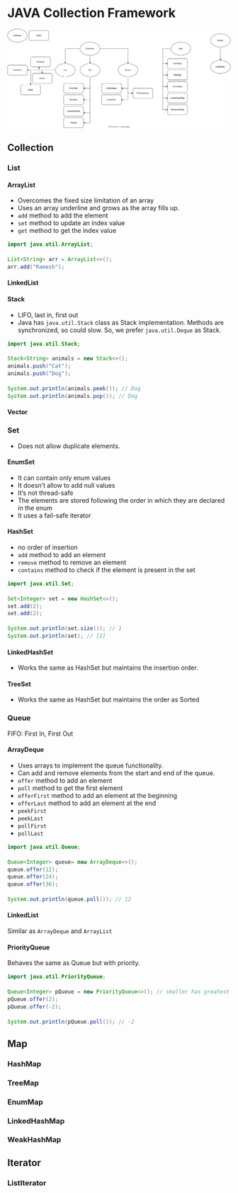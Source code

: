 # JAVA Collection Framework

![overview](./resource/java-collection-framework.drawio.svg)

## Collection

### List

#### ArrayList

- Overcomes the fixed size limitation of an array
- Uses an array underline and grows as the array fills up.
- `add` method to add the element
- `set` method to update an index value
- `get` method to get the index value

```java
import java.util.ArrayList;

List<String> arr = ArrayList<>();
arr.add("Ramesh");
```

#### LinkedList

#### Stack

- LIFO, last in, first out
- Java has `java.util.Stack` class as Stack implementation. Methods are synchronized, so could slow. So, we prefer `java.util.Deque` as Stack.

```java
import java.util.Stack;

Stack<String> animals = new Stack<>();
animals.push("Cat");
animals.push("Dog");

System.out.println(animals.peek()); // Dog
System.out.println(animals.pop()); // Dog
```

#### Vector

### Set

- Does not allow duplicate elements.

#### EnumSet

- It can contain only enum values
- It doesn’t allow to add null values
- It’s not thread-safe
- The elements are stored following the order in which they are declared in the enum
- It uses a fail-safe iterator

#### HashSet

- no order of insertion
- `add` method to add an element
- `remove` method to remove an element
- `contains` method to check if the element is present in the set

```java
import java.util.Set;

Set<Integer> set = new HashSet<>();
set.add(2);
set.add(2);

System.out.println(set.size()); // 1
System.out.println(set); // [2]
```

#### LinkedHashSet

- Works the same as HashSet but maintains the insertion order.

#### TreeSet

- Works the same as HashSet but maintains the order as Sorted

### Queue

FIFO: First In, First Out

#### ArrayDeque

- Uses arrays to implement the queue functionality.
- Can add and remove elements from the start and end of the queue.
- `offer` method to add an element
- `poll` method to get the first element
- `offerFirst` method to add an element at the beginning
- `offerLast` method to add an element at the end
- `peekFirst`
- `peekLast`
- `pollFirst`
- `pollLast`

```java
import java.util.Queue;

Queue<Integer> queue= new ArrayDeque<>();
queue.offer(12);
queue.offer(24);
queue.offer(36);

System.out.println(queue.poll()); // 12
```

#### LinkedList

Similar as `ArrayDeque` and `ArrayList`

#### PriorityQueue

Behaves the same as Queue but with priority.

```java
import java.util.PriorityQueue;

Queue<Integer> pQueue = new PriorityQueue<>(); // smaller has greatest priority
pQueue.offer(2);
pQueue.offer(-2);

System.out.println(pQueue.poll()); // -2
```

## Map

### HashMap

### TreeMap

### EnumMap

### LinkedHashMap

### WeakHashMap

## Iterator

### ListIterator
